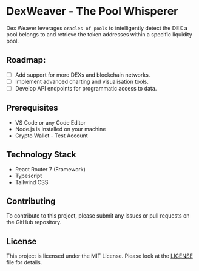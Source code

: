 # DexWeaver - The Pool Whisperer
Dex Weaver leverages `oracles of pools` to intelligently detect the DEX a pool belongs to and retrieve the token addresses within a specific liquidity pool.

## Roadmap:

- [ ] Add support for more DEXs and blockchain networks.
- [ ] Implement advanced charting and visualisation tools.
- [ ] Develop API endpoints for programmatic access to data.

## Prerequisites

- VS Code or any Code Editor
- Node.js is installed on your machine
- Crypto Wallet - Test Account

## Technology Stack

- React Router 7 (Framework)
- Typescript
- Tailwind CSS

## Contributing

To contribute to this project, please submit any issues or pull requests on the GitHub repository.

## License

This project is licensed under the MIT License. Please look at the [LICENSE](LICENSE) file for details.

